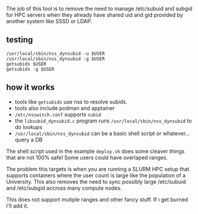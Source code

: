 The job of this tool is to remove the need to manage /etc/subuid and subgid for HPC servers
when they already have shared uid and gid provided by another system like SSSD or LDAP.

testing
-------

    /usr/local/sbin/nss_dynsubid -u $USER
    /usr/local/sbin/nss_dynsubid -g $USER
    getsubids $USER
    getsubids -g $USER


how it works
------------

 - tools like `getsubids` use nss to resolve subids.
 - tools also include podman and apptainer
 - `/etc/nsswitch.conf` supports `subid`
 - the `libsubid_dynsubid.c` program runs `/usr/local/sbin/nss_dynsubid` to do lookups
 - `/usr/local/sbin/nss_dynsubid` can be a basic shell script or whatever... query a DB 


The shell script used in the example `deploy.sh` does some cleaver things that are not 100% safe! Some users could have overlaped ranges.

The problem this targets is when you are running a SLURM HPC setup that supports containers where the user count is large like the population of a University. This also removes the need to sync possibly large /etc/subuid and /etc/subgid accross many compute nodes.


This does not support mutiple ranges and other fancy stuff. If i get burned I'll add it.
